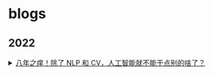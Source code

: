 # blogs

## 2022

<details>
<summary>
<a href="http://www.noobyard.com/article/p-refvrttd-sy.html">八年之痒！除了 NLP 和 CV，人工智能就不能干点别的啥了？</a>
</summary>
除去自然语言处理和计算机视觉两大领域，我们还有太多领域可以开拓。
事实证明，几乎所有现代AI研究和工业应用都聚焦于两个子领域中的十几个技术问题：计算机视觉和自然语言处理。
我们可以使用倒金字塔为AI世界建模。每个较低的层级都启发较高的级别模式，对其进行具象化并在某种意义上对其进行定义。
最底层是非常深入的基础科学和技术。它涉及对神经网络，算法优化，统计属性以及这些工具的概率性质的理论理解。
中间存在一个技术层面的问题。这就是我前面提到的十几个技术子问题。
中间层的界限取决于理论科学底层的发展状况。

解决计算机视觉和 NLP 的技术问题是一条非常可靠，可预测和安全的途径。
在这些领域有很多研究小组，初创公司和知名公司。
专门研究计算机视觉或NLP还可以确保你接触到前沿的工具，包括数据集，GPU 技术，框架，以及大量的开源存储库等，这些储存库囊括了示例，库，基准测试和其他有用的资源。
好的工具可以减轻我们的工作负担并提高生产力，这也许可以解释为什么 AI 人才在这两个特定领域中聚集。

另一方面，创造自己的用于天文学，遗传学，化学，材料科学，地球科学或经济学的 AI 工具箱是一项充满挑战，甚至偶尔令人沮丧的孤独旅程，你只能依靠自己和你的团队。
但是，它可以使整个领域收益，足以建立另一个十亿美元级别的公司或一个研究机构。

目前，人类面临着许多至关重要但尚未解决的问题。
对于其中的许多问题来说，那些勇敢的先驱们已经收集了多到无法分析的大量数据。
他们的目的很简单，收集数据并继续前进。
这些数据就在那里，等着人们去发现它的价值，但是有时这需要花费数年的时间。
这些问题中还有许多仍未得到解答，因为它们被证明是无法明确解决的。
但是，人工智能技术也因此而闻名，因为它能够学习如何破解无法解决的问题。

远离拥挤的人潮，静坐冥思，你会发现整个世界都被 AI 社区所忽视了。
这个世界等待了数十年，翘首以盼那些 AI 先驱的到来。
没有地图，没有线索，它们只把自身的价值送给那些勇于探索并一往无前的人。
</details>



